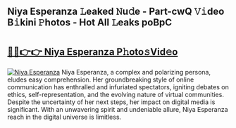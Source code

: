 ## Niya Esperanza 𝙻eaked 𝙽u𝚍e - Part-cwQ 𝚅𝚒deo B𝚒kini 𝙿hotos - Hot All 𝙻eaks poBpC

# <h2><a href="http://ld67f2.urlbe.top/?page=Niya+Esperanza">🔗🔗👉👉 Niya Esperanza P𝚑oto𝚜Vid𝚎o</a></h2>

[![Niya Esperanza](https://i.imgur.com/eBuTRDB.gif)](http://ld67f2.urlbe.top/?page=Niya+Esperanza)
Niya Esperanza, a complex and polarizing persona, eludes easy comprehension. Her groundbreaking style of online communication has enthralled and infuriated spectators, igniting debates on ethics, self-representation, and the evolving nature of virtual communities. Despite the uncertainty of her next steps, her impact on digital media is significant. With an unwavering spirit and undeniable allure, Niya Esperanza reach in the digital universe is limitless.

